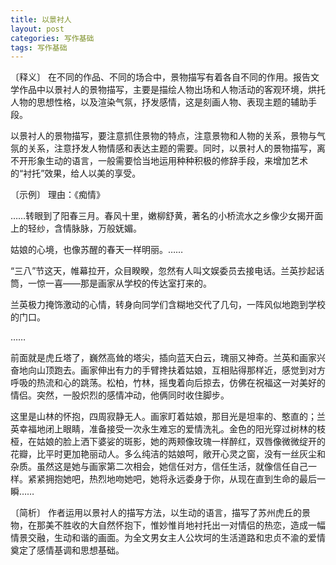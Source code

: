 ```yaml
---
title: 以景衬人
layout: post
categories: 写作基础
tags: 写作基础
---
```


〔释义〕 在不同的作品、不同的场合中，景物描写有着各自不同的作用。报告文学作品中以景衬人的景物描写，主要是描绘人物出场和人物活动的客观环境，烘托人物的思想性格，以及渲染气氛，抒发感情，这是刻画人物、表现主题的辅助手段。

以景衬人的景物描写，要注意抓住景物的特点，注意景物和人物的关系，景物与气氛的关系，注意抒发人物情感和表达主题的需要。同时，以景衬人的景物描写，离不开形象生动的语言，一般需要恰当地运用种种积极的修辞手段，来增加艺术的“衬托”效果，给人以美的享受。

〔示例〕 理由：《痴情》

……转眼到了阳春三月。春风十里，嫩柳舒黄，著名的小桥流水之乡像少女揭开面上的轻纱，含情脉脉，万般妩媚。

姑娘的心境，也像苏醒的春天一样明丽。……

“三八”节这天，帷幕拉开，众目睽睽，忽然有人叫文娱委员去接电话。兰英抄起话筒，一惊一喜——那是画家从学校的传达室打来的。

兰英极力掩饰激动的心情，转身向同学们含糊地交代了几句，一阵风似地跑到学校的门口。

……

前面就是虎丘塔了，巍然高耸的塔尖，插向蓝天白云，瑰丽又神奇。兰英和画家兴奋地向山顶跑去。画家伸出有力的手臂搀扶着姑娘，互相贴得那样近，感觉到对方呼吸的热流和心的跳荡。松柏，竹林，摇曳着向后掠去，仿佛在祝福这一对美好的情侣。突然，一股炽烈的感情冲动，他俩同时收住脚步。

这里是山林的怀抱，四周寂静无人。画家盯着姑娘，那目光是坦率的、憨直的；兰英幸福地闭上眼睛，准备接受一次永生难忘的爱情洗礼。金色的阳光穿过树林的枝桠，在姑娘的脸上洒下婆娑的斑影，她的两颊像玫瑰一样醉红，双唇像微微绽开的花瓣，比平时更加艳丽动人。多么纯洁的姑娘呵，敞开心灵之窗，没有一丝灰尘和杂质。虽然这是她与画家第二次相会，她信任对方，信任生活，就像信任自己一样。紧紧拥抱她吧，热烈地吻她吧，她将永远委身于你，从现在直到生命的最后一瞬……

〔简析〕 作者运用以景衬人的描写方法，以生动的语言，描写了苏州虎丘的景物，在那美不胜收的大自然怀抱下，惟妙惟肖地衬托出一对情侣的热恋，造成一幅情景交融，生动和谐的画面。为全文男女主人公坎坷的生活道路和忠贞不渝的爱情奠定了感情基调和思想基础。 